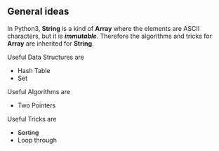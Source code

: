 ## General ideas

In Python3, **String** is a kind of **Array** where the elements are ASCII characters, but it is **_immutable_**.
Therefore the algorithms and tricks for **Array** are inherited for **String**.

Useful Data Structures are 
- Hash Table
- Set

Useful Algorithms are 
- Two Pointers

Useful Tricks are 
- ~~Sorting~~
- Loop through
